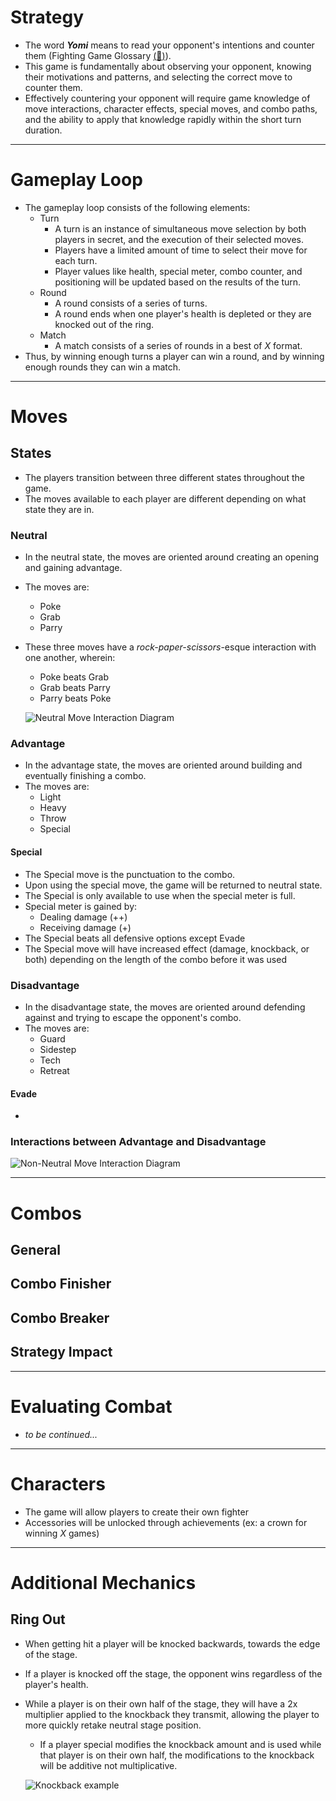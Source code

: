 # Strategy

- The word ***Yomi*** means to read your opponent's intentions and counter them (Fighting Game Glossary [(:link:)](https://glossary.infil.net/?t=Yomi)).
- This game is fundamentally about observing your opponent, knowing their motivations and patterns, and selecting the correct move to counter them.
- Effectively countering your opponent will require game knowledge of move interactions, character effects, special moves, and combo paths, and the ability to apply that knowledge rapidly within the short turn duration.

---

# Gameplay Loop

- The gameplay loop consists of the following elements:
    - Turn
        - A turn is an instance of simultaneous move selection by both players in secret, and the execution of their selected moves. 
        - Players have a limited amount of time to select their move for each turn.
        - Player values like health, special meter, combo counter, and positioning will be updated based on the results of the turn.
    - Round
        - A round consists of a series of turns.
        - A round ends when one player's health is depleted or they are knocked out of the ring. 
    - Match 
        - A match consists of a series of rounds in a best of *X* format. 
- Thus, by winning enough turns a player can win a round, and by winning enough rounds they can win a match.        

---

# Moves

## States

- The players transition between three different states throughout the game.
- The moves available to each player are different depending on what state they are in.

### Neutral

- In the neutral state, the moves are oriented around creating an opening and gaining advantage.
- The moves are:
    - Poke
    - Grab
    - Parry
- These three moves have a *rock-paper-scissors*-esque interaction with one another, wherein:
    - Poke beats Grab
    - Grab beats Parry
    - Parry beats Poke

    ![Neutral Move Interaction Diagram](/images/NeutralMoveInteractions.png)

### Advantage

- In the advantage state, the moves are oriented around building and eventually finishing a combo.
- The moves are:
    - Light
    - Heavy
    - Throw
    - Special

#### Special

- The Special move is the punctuation to the combo.
- Upon using the special move, the game will be returned to neutral state.
- The Special is only available to use when the special meter is full.
- Special meter is gained by:
    - Dealing damage (++)
    - Receiving damage (+)
- The Special beats all defensive options except Evade
- The Special move will have increased effect (damage, knockback, or both) depending on the length of the combo before it was used

### Disadvantage

- In the disadvantage state, the moves are oriented around defending against and trying to escape the opponent's combo.
- The moves are:
    - Guard
    - Sidestep
    - Tech
    - Retreat

#### Evade

- 


### Interactions between Advantage and Disadvantage

![Non-Neutral Move Interaction Diagram](/images/NonNeutralMoveInteractions.png)

---

# Combos

## General

## Combo Finisher

## Combo Breaker

## Strategy Impact

---

# Evaluating Combat

- *to be continued...*

---

# Characters

- The game will allow players to create their own fighter
- Accessories will be unlocked through achievements (ex: a crown for winning *X* games)

---

# Additional Mechanics

## Ring Out

- When getting hit a player will be knocked backwards, towards the edge of the stage.
- If a player is knocked off the stage, the opponent wins regardless of the player's health.
- While a player is on their own half of the stage, they will have a 2x multiplier applied to the knockback they transmit, allowing the player to more quickly retake neutral stage position.
    - If a player special modifies the knockback amount and is used while that player is on their own half, the modifications to the knockback will be additive not multiplicative.

    ![Knockback example](/images/KnockbackExample.png)